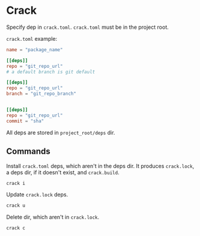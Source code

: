 # Crack

Specify dep in ``crack.toml``. ``crack.toml`` must be in the project root.

``crack.toml`` example:

```toml
name = "package_name"

[[deps]]
repo = "git_repo_url"
# a default branch is git default

[[deps]]
repo = "git_repo_url"
branch = "git_repo_branch"


[[deps]]
repo = "git_repo_url"
commit = "sha"
```

All deps are stored in ``project_root/deps`` dir.

## Commands

Install ``crack.toml`` deps, which aren't in the deps dir.
It produces ``crack.lock``, a deps dir, if it doesn't exist, and
``crack.build``.

```zsh
crack i
```

Update ``crack.lock`` deps.

```zsh
crack u
```

Delete dir, which aren't in ``crack.lock``.

```zsh
crack c
```

